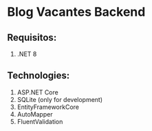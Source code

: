 # Blog Vacantes Backend

## Requisitos:

1. .NET 8

## Technologies:

1. ASP.NET Core
2. SQLite (only for development)
3. EntityFrameworkCore
4. AutoMapper
5. FluentValidation

